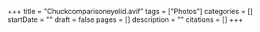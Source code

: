 +++
title = "Chuckcomparisoneyelid.avif"
tags = ["Photos"]
categories = []
startDate = ""
draft = false
pages = []
description = ""
citations = []
+++
